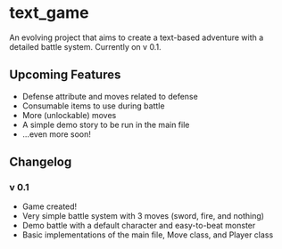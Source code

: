# text_game
An evolving project that aims to create a text-based adventure with a detailed battle system. Currently on v 0.1.
## Upcoming Features
- Defense attribute and moves related to defense
- Consumable items to use during battle
- More (unlockable) moves
- A simple demo story to be run in the main file
- ...even more soon!
## Changelog
### v 0.1
- Game created!
- Very simple battle system with 3 moves (sword, fire, and nothing)
- Demo battle with a default character and easy-to-beat monster
- Basic implementations of the main file, Move class, and Player class